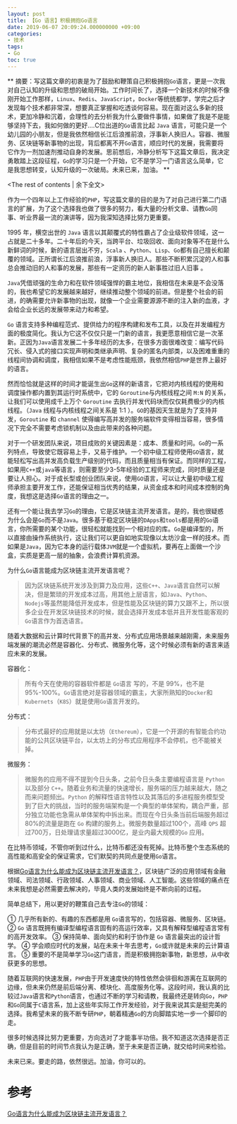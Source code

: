 ```yaml
---
layout: post
title: 【Go 语言】积极拥抱Go语言
date: 2019-06-07 20:09:24.000000000 +09:00
categories:
- 技术
tags:
- Go
toc: true
---
```


**
摘要：﻿写这篇文章的初衷是为了鼓励和鞭策自己积极拥抱`Go`语言，更是一次我对自己认知的升级和思想的破局开始。工作时间长了，选择一个新技术的时候不像刚开始工作那样，`Linux`、`Redis`、`JavaScript`，`Docker`等统统都学，学完之后才发现每个技术都非常深，想要真正掌握和吃透谈何容易。现在面对这么多新的技术，更加冷静和沉着，会理性的去分析我为什么要做件事情，如果做了我是不是能够坚持下去，我如何做的更好....C位出道的`Go`语言比起 `Java` 语言，可能只是一个幼儿园的小朋友，但是我依然相信长江后浪推前浪，浮事新人换旧人。容器、微服务、区块链等新事物的出现，背后都离不开`Go`语言，顺应时代的发展，我需要将它作为一剂加速剂推动自身的发展。思前想后，冷静分析写下这篇文章后，我决定勇敢踏上这段征程，`Go`的学习只是一个开始，它不是学习一门语言这么简单，它是我思想转变，认知升级的一次破局。未来已来，加油。
**
<!-- more -->
<The rest of contents | 余下全文>

作为一个四年以上工作经验的`PHP`，写这篇文章的目的是为了对自己进行第二门语言的扩展，为了这个选择我也做了很多的努力，看大量的分析文章、请教`Go`同事、听业界最一流的演讲等，因为我深知选择比努力更重要。

1995 年，横空出世的 `Java` 语言以其颠覆式的特性霸占了企业级软件领域，这一占就是二十多年。二十年后的今天，当跨平台、垃圾回收、面向对象等不在是什么新鲜词的时候，新的语言层出不穷，`Scala` 、`Python`、`Lisp`、`Go`都有自己擅长和颠覆的领域。正所谓长江后浪推前浪，浮事新人换旧人。那些不断积累沉淀的人和事总会推动旧的人和事的发展，那些有一定资历的新人新事胜过旧人旧事 。

`Java`凭借顽强的生命力和在软件领域强悍的霸主地位，我相信在未来是不会没落的，我也希望它的发展越来越好，继续推动整个领域的前进。但是整个社会的前进，的确需要允许新事物的出现，就像一个企业需要源源不断的注入新的血液，才会给企业长远的发展带来动力和希望。

`Go` 语言支持多种编程范式、提供给力的程序构建和发布工具，以及在并发编程方面的极度简化。我认为它这不仅仅只是一门新的语言，我更愿意相信它是一次革新。正因为`Java`语言发展二十多年经历的太多，在很多方面很难改变：编写代码冗长、侵入式的接口实现声明和类继承声明、复杂的匿名内部类，以及困难重重的线程间协调和调度，我相信如果不是考虑性能瓶颈，我依然相信`PHP`是世界上最好的语言。

然而恰恰就是这样的时间才能诞生出`Go`这样的新语言，它把对内核线程的使用和调度操作都内置到其运行时系统中，它的 `Goroutine`与内核线程之间 `M:N` 的关系，让我们可以使用成千上万个 `Goroutine` 去执行并发代码块而仅仅耗费极少的内核线程。（`Java` 线程与内核线程之间关系是 1:1 ）。`GO`的基因天生就是为了支持并发，`Goroutine` 和 `channel` 使得编写高并发的服务端软件变得相当容易，很多情况下完全不需要考虑锁机制以及由此带来的各种问题。

对于一个研发团队来说，项目成败的关键因素是：成本、质量和时间。`Go`的一系列特点，导致使它既容易上手，又易于维护。一个初中级工程师使用`GO`语言，就能轻松写出高并发高负载生产级别的代码，而且质量相当有保证。而同样的工程，如果用`C++`或`java`等语言，则需要至少3-5年经验的工程师来完成，同时质量还是要让人担心。对于成长型或创业团队来说，使用`GO`语言，可以让大量初中级工程师承担主要开发工作，还能保证相当优秀的结果，从资金成本和时间成本控制的角度，我想这是选择`Go`语言的理由之一。

还有一个能让我去学习`Go`的理由，它是区块链主流开发语言。是的，我也很疑惑为什么会是`Go`而不是`Java`。很多基于稳定区块链的`DApps`和`tools`都是用的`Go`语言，你所需要的某个功能，很轻松就能找到一个相对应的库。`Go`是编译型的，所以直接由操作系统执行，这让我们可以更自如地实现像以太坊沙盒一样的技术。而如果是`Java`，因为它本身的运行载体`JVM`就是一个虚拟机，要再在上面做一个沙盒，实质是更高一层的抽象，会浪费计算机资源。

为什么`Go`语言能成为区块链主流开发语言呢？

> 因为区块链系统开发涉及到算力及应用，这些`C++`、`Java`语言自然可以解决，但是繁琐的开发成本过高，用其他上层语言，如`Java`、`Python`、`Nodejs`等虽然能降低开发成本，但是性能及区块链的算力又跟不上，所以很多企业在开发区块链技术的时候，就会选择开发成本低并且开发性能客观的`Go`语言作为首选语言。

随着大数据和云计算时代背景下的高并发、分布式应用场景越来越刚需，未来服务端发展的潮流必然是容器化、分布式、微服务化等，这个时候必须有新的语言来适应未来的发展。

容器化：

> 所有今天在使用的容器软件都是 `Go`语言 写的，不是 99%，也不是 95%-100%。`Go`语言绝对是容器领域的霸主，大家所熟知的`Docker`和`Kubernets`（`K8S`）就是使用`Go`语言开发的。

分布式：

> 分布式最好的应用就是以太坊（`Ethereum`），它是一个开源的有智能合约功能的公共区块链平台，以太坊上的分布式应用程序不会停机，也不能被关掉。

微服务：

> 微服务的应用不得不提到今日头条，之前今日头条主要编程语言是 `Python `以及部分 `C++`。随着业务和流量的快速增长，服务端的压力越来越大，随之而来问题频出。`Python` 的解释性语言特性以及其落后的多进程服务模型受到了巨大的挑战，当时的服务端架构是一个典型的单体架构，耦合严重，部分独立功能也急需从单体架构中拆出来。而现在今日头条当前后端服务超过80%的流量是跑在 `Go` 构建的服务上。微服务数量超过100个，高峰 `QPS` 超过700万，日处理请求量超过3000亿，是业内最大规模的`Go` 应用。

在比特币领域，不管你听到过什么，比特币都还没有死掉。比特币整个生态系统的高性能和高安全的保证需求，它们默契的共同点是使用`Go`语言。

根据[Go语言为什么能成为区块链主流开发语言？](https://zhuanlan.zhihu.com/p/44703613)，区块链广泛的应用领域有金融领域、司法领域、行政领域、人事领域、商业领域、人工智能。这些领域的痛点在未来我想是必然需要去解决的，毕竟人类的发展始终是不断向前的过程。

简单总结下，用以更好的鞭策自己去专注`Go`的领域：

> 
① 几乎所有新的、有趣的东西都是用 `Go`语言写的，包括容器、微服务、区块链。
② `Go` 语言既拥有编译型编程语言固有的高运行效率，又具有解释型编程语言常有的高开发效率。
③ 保持简单、面向契约和利于协作是 `Go` 语言最突出的设计哲学。
④ 学会顺应时代的发展，站在未来十年去思考，`Go`或许就是未来的云计算语言。
⑤ 重要的不是简单学习`Go`这门语言，而是积极拥抱新事物，新思想，从中收获更多的思想。

随着互联网的快速发展，`PHP`由于开发速度快的特性依然会徘徊和游离在互联网的边缘，但未来仍然是前后端分离、模块化、高度服务化等。这段时间，我认真的比较过`Java`语言和`Python`语言，也通过不断的学习和请教，我最终还是转向`Go`，`PHP`和`Go`同属于`C`语言系，加上这些年实际工作开发经验，对于我来说其实是挺完美的选择。我希望未来的我不断专研`PHP`，朝着精通`Go`的方向脚踏实地一步一个脚印的走。

很多时候选择比努力更重要，方向选对了才能事半功倍。我不知道这次选择是否正确，但是目前的时间节点我认为是正确，至于未来是否正确，就交给时间来检验。

未来已来。要走的路，依然很远。加油，你可以的。

# 参考

[Go语言为什么能成为区块链主流开发语言？](https://zhuanlan.zhihu.com/p/44703613)
